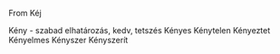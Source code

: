 From Kéj

Kény - szabad elhatározás, kedv, tetszés
Kényes
Kénytelen
Kényeztet
Kényelmes
Kényszer
Kényszerít
